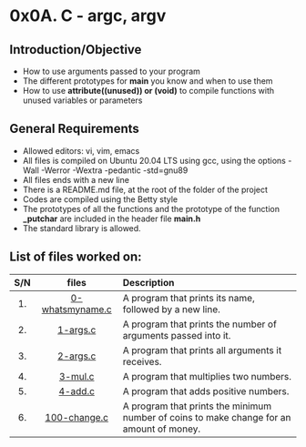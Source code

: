 # 0x0A. C - argc, argv
## Introduction/Objective
* How to use arguments passed to your program
* The different prototypes for **main** you know and when to use them
* How to use **__attribute__((unused)) or (void)** to compile functions with unused variables or parameters

## General Requirements
* Allowed editors: vi, vim, emacs
* All files is compiled on Ubuntu 20.04 LTS using gcc, using the options -Wall -Werror -Wextra -pedantic -std=gnu89
* All files ends with a new line
* There is a README.md file, at the root of the folder of the project
* Codes are compiled using the Betty style
* The prototypes of all the functions and the prototype of the function **_putchar** are included in the header file **main.h**
* The standard library is allowed.

## List of files worked on:
| S/N	|	files	       |	Description  |
|:-----:|:--------------------:|:-------------------|
|  1.	| [0-whatsmyname.c](https://github.com/Dikachis/alx-low_level_programming/blob/master/0x0A-argc_argv/0-whatsmyname.c) |A program that prints its name, followed by a new line.	|
|  2.	|[1-args.c](https://github.com/Dikachis/alx-low_level_programming/blob/master/0x0A-argc_argv/1-args.c) | A program that prints the number of arguments passed into it.	|
|  3.	|[2-args.c](https://github.com/Dikachis/alx-low_level_programming/blob/master/0x0A-argc_argv/2-args.c) | A program that prints all arguments it receives.|
|  4.	|[3-mul.c](https://github.com/Dikachis/alx-low_level_programming/blob/master/0x0A-argc_argv/3-mul.c) | A program that multiplies two numbers.|
|  5.	|[4-add.c](https://github.com/Dikachis/alx-low_level_programming/blob/master/0x0A-argc_argv/4-add.c) | A program that adds positive numbers.|
|  6.	|[100-change.c](https://github.com/Dikachis/alx-low_level_programming/blob/master/0x0A-argc_argv/100-change.c) | A program that prints the minimum number of coins to make change for an amount of money. |
   




